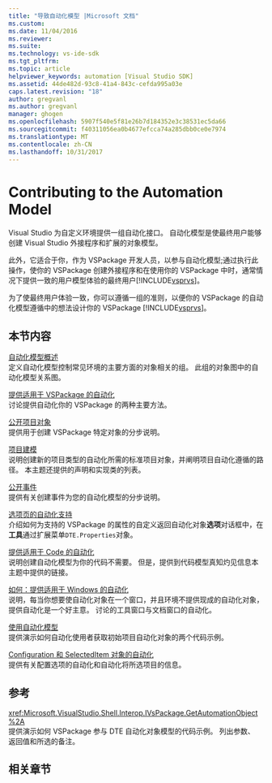```yaml
---
title: "导致自动化模型 |Microsoft 文档"
ms.custom: 
ms.date: 11/04/2016
ms.reviewer: 
ms.suite: 
ms.technology: vs-ide-sdk
ms.tgt_pltfrm: 
ms.topic: article
helpviewer_keywords: automation [Visual Studio SDK]
ms.assetid: 44de482d-93c8-41a4-843c-cefda995a03e
caps.latest.revision: "18"
author: gregvanl
ms.author: gregvanl
manager: ghogen
ms.openlocfilehash: 5907f540e5f81e26b7d184352e3c38531ec5da66
ms.sourcegitcommit: f40311056ea0b4677efcca74a285dbb0ce0e7974
ms.translationtype: MT
ms.contentlocale: zh-CN
ms.lasthandoff: 10/31/2017
---
```

# <a name="contributing-to-the-automation-model"></a>Contributing to the Automation Model
Visual Studio 为自定义环境提供一组自动化接口。 自动化模型是使最终用户能够创建 Visual Studio 外接程序和扩展的对象模型。  
  
 此外，它适合于你，作为 VSPackage 开发人员，以参与自动化模型;通过执行此操作，使你的 VSPackage 创建外接程序和在使用你的 VSPackage 中时，通常情况下提供一致的用户模型体验的最终用户[!INCLUDE[vsprvs](../../code-quality/includes/vsprvs_md.md)]。  
  
 为了使最终用户体验一致，你可以遵循一组的准则，以便你的 VSPackage 的自动化模型遵循中的想法设计你的 VSPackage [!INCLUDE[vsprvs](../../code-quality/includes/vsprvs_md.md)]。  
  
## <a name="in-this-section"></a>本节内容  
 [自动化模型概述](../../extensibility/internals/automation-model-overview.md)  
 定义自动化模型控制常见环境的主要方面的对象相关的组。 此组的对象图中的自动化模型关系图。  
  
 [提供适用于 VSPackage 的自动化](../../extensibility/internals/providing-automation-for-vspackages.md)  
 讨论提供自动化你的 VSPackage 的两种主要方法。  
  
 [公开项目对象](../../extensibility/internals/exposing-project-objects.md)  
 提供用于创建 VSPackage 特定对象的分步说明。  
  
 [项目建模](../../extensibility/internals/project-modeling.md)  
 说明创建新的项目类型的自动化所需的标准项目对象，并阐明项目自动化遵循的路径。 本主题还提供的声明和实现类的列表。  
  
 [公开事件](../../extensibility/internals/exposing-events-in-the-visual-studio-sdk.md)  
 提供有关创建事件为您的自动化模型的分步说明。  
  
 [选项页的自动化支持](../../extensibility/internals/automation-support-for-options-pages.md)  
 介绍如何为支持的 VSPackage 的属性的自定义返回自动化对象**选项**对话框中，在**工具**通过扩展菜单`DTE.Properties`对象。  
  
 [提供适用于 Code 的自动化](../../extensibility/internals/providing-automation-for-code.md)  
 说明创建自动化模型为你的代码不需要。 但是，提供到代码模型真知灼见信息本主题中提供的链接。  
  
 [如何：提供适用于 Windows 的自动化](../../extensibility/internals/how-to-provide-automation-for-windows.md)  
 说明，每当你想要使自动化对象在一个窗口，并且环境不提供现成的自动化对象，提供自动化是一个好主意。 讨论的工具窗口与文档窗口的自动化。  
  
 [使用自动化模型](../../extensibility/internals/using-the-automation-model.md)  
 提供演示如何自动化使用者获取初始项目自动化对象的两个代码示例。  
  
 [Configuration 和 SelectedItem 对象的自动化](../../extensibility/internals/automation-for-configuration-and-selecteditem-objects.md)  
 提供有关配置选项的自动化和自动化将所选项目的信息。  
  
## <a name="reference"></a>参考  
 <xref:Microsoft.VisualStudio.Shell.Interop.IVsPackage.GetAutomationObject%2A>  
 提供演示如何 VSPackage 参与 DTE 自动化对象模型的代码示例。 列出参数、 返回值和所选的备注。  
  
## <a name="related-sections"></a>相关章节